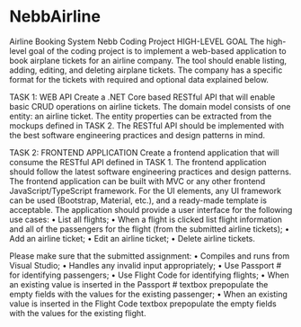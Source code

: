# NebbAirline
 Airline Booking System
Nebb Coding Project
HIGH-LEVEL GOAL
The high-level goal of the coding project is to implement a web-based application to book airplane tickets
for an airline company. The tool should enable listing, adding, editing, and deleting airplane tickets. The
company has a specific format for the tickets with required and optional data explained below.

TASK 1: WEB API
Create a .NET Core based RESTful API that will enable basic CRUD operations on airline tickets. The domain
model consists of one entity: an airline ticket. The entity properties can be extracted from the mockups
defined in TASK 2. The RESTful API should be implemented with the best software engineering practices
and design patterns in mind.

TASK 2: FRONTEND APPLICATION
Create a frontend application that will consume the RESTful API defined in TASK 1. The frontend application
should follow the latest software engineering practices and design patterns. The frontend application can
be built with MVC or any other frontend JavaScript/TypeScript framework. For the UI elements, any UI
framework can be used (Bootstrap, Material, etc.), and a ready-made template is acceptable. The
application should provide a user interface for the following use cases:
• List all flights;
• When a flight is clicked list flight information and all of the passengers for the flight (from the
submitted airline tickets);
• Add an airline ticket;
• Edit an airline ticket;
• Delete airline tickets.


Please make sure that the submitted assignment:
• Compiles and runs from Visual Studio;
• Handles any invalid input appropriately;
• Use Passport # for identifying passengers;
• Use Flight Code for identifying flights;
• When an existing value is inserted in the Passport # textbox prepopulate the empty fields with
the values for the existing passenger;
• When an existing value is inserted in the Flight Code textbox prepopulate the empty fields with
the values for the existing flight.

